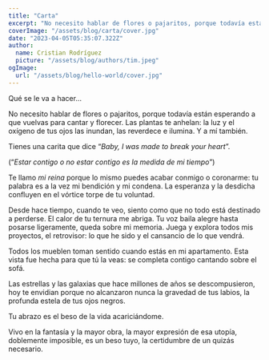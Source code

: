 ```yaml
---
title: "Carta"
excerpt: "No necesito hablar de flores o pajaritos, porque todavía están esperando a que vuelvas para cantar y florecer."
coverImage: "/assets/blog/carta/cover.jpg"
date: "2023-04-05T05:35:07.322Z"
author:
  name: Cristian Rodríguez
  picture: "/assets/blog/authors/tim.jpeg"
ogImage:
  url: "/assets/blog/hello-world/cover.jpg"
---
```


Qué se le va a hacer…

No necesito hablar de flores o pajaritos, porque todavía están esperando a que vuelvas para cantar y florecer. Las plantas te anhelan: la luz y el oxígeno de tus ojos las inundan, las reverdece e ilumina. Y a mí también.

Tienes una carita que dice “*Baby, I was made to break your heart*”.

(“*Estar contigo o no estar contigo es la medida de mi tiempo*”)

Te llamo *mi reina* porque lo mismo puedes acabar conmigo o coronarme: tu palabra es a la vez mi bendición y mi condena. La esperanza y la desdicha confluyen en el vórtice torpe de tu voluntad.

Desde hace tiempo, cuando te veo, siento como que no todo está destinado a perderse. El calor de tu ternura me abriga. Tu voz baila alegre hasta posarse ligeramente, queda sobre mi memoria. Juega y explora todos mis proyectos, el retrovisor: lo que he sido y el cansancio de lo que vendrá.

Todos los mueblen toman sentido cuando estás en mi apartamento. Esta vista fue hecha para que tú la veas: se completa contigo cantando sobre el sofá.

Las estrellas y las galaxias que hace millones de años se descompusieron, hoy te envidian porque no alcanzaron nunca la gravedad de tus labios, la profunda estela de tus ojos negros.

Tu abrazo es el beso de la vida acariciándome. 

Vivo en la fantasía y la mayor obra, la mayor expresión de esa utopía, doblemente imposible, es un beso tuyo, la certidumbre de un quizás necesario.
